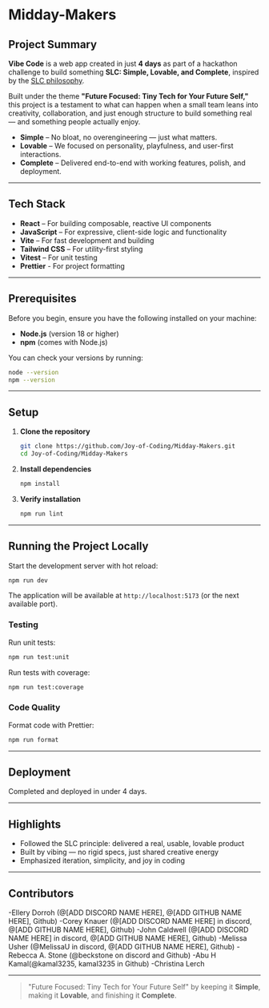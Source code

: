 # Midday-Makers

## Project Summary

**Vibe Code** is a web app created in just **4 days** as part of a hackathon challenge to build something **SLC: Simple, Lovable, and Complete**, inspired by the [SLC philosophy](https://longform.asmartbear.com/slc/).

Built under the theme **"Future Focused: Tiny Tech for Your Future Self,"** this project is a testament to what can happen when a small team leans into creativity, collaboration, and just enough structure to build something real — and something people actually enjoy.

- **Simple** – No bloat, no overengineering — just what matters.
- **Lovable** – We focused on personality, playfulness, and user-first interactions.
- **Complete** – Delivered end-to-end with working features, polish, and deployment.

---

## Tech Stack

- **React** – For building composable, reactive UI components
- **JavaScript** – For expressive, client-side logic and functionality
- **Vite** – For fast development and building
- **Tailwind CSS** – For utility-first styling
- **Vitest** – For unit testing
- **Prettier** - For project formatting

---

## Prerequisites

Before you begin, ensure you have the following installed on your machine:

- **Node.js** (version 18 or higher)
- **npm** (comes with Node.js)

You can check your versions by running:

```bash
node --version
npm --version
```

---

## Setup

1. **Clone the repository**

   ```bash
   git clone https://github.com/Joy-of-Coding/Midday-Makers.git
   cd Joy-of-Coding/Midday-Makers
   ```

2. **Install dependencies**

   ```bash
   npm install
   ```

3. **Verify installation**
   ```bash
   npm run lint
   ```

---

## Running the Project Locally

Start the development server with hot reload:

```bash
npm run dev
```

The application will be available at `http://localhost:5173` (or the next available port).

### Testing

Run unit tests:

```bash
npm run test:unit
```

Run tests with coverage:

```bash
npm run test:coverage
```

### Code Quality

Format code with Prettier:

```bash
npm run format
```

---

## Deployment

Completed and deployed in under 4 days.

---

## Highlights

- Followed the SLC principle: delivered a real, usable, lovable product
- Built by vibing — no rigid specs, just shared creative energy
- Emphasized iteration, simplicity, and joy in coding


---

## Contributors

-Ellery Dorroh (@[ADD DISCORD NAME HERE], @[ADD GITHUB NAME HERE], Github)
-Corey Knauer (@[ADD DISCORD NAME HERE] in discord, @[ADD GITHUB NAME HERE], Github)
-John Caldwell (@[ADD DISCORD NAME HERE] in discord, @[ADD GITHUB NAME HERE], Github)
-Melissa Usher (@MelissaU in discord, @[ADD GITHUB NAME HERE], Github)
-Rebecca A. Stone (@beckstone on discord and Github)
-Abu H Kamal(@kamal3235, kamal3235 in Github)
-Christina Lerch

---

> "Future Focused: Tiny Tech for Your Future Self" by keeping it **Simple**, making it **Lovable**, and finishing it **Complete**.